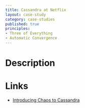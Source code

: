 ```yaml
---
title: Cassandra at Netflix
layout: case-study
category: case-studies
published: true
principles:
- Three of Everything
- Automatic Convergence
---
```


# Description

# Links
- [Introducing Chaos to Cassandra](http://techblog.netflix.com/2013/10/introducing-chaos-to-c.html)
